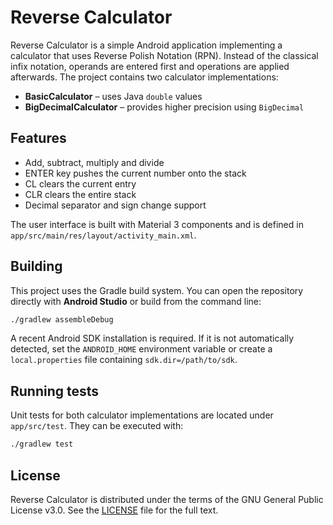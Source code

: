 # Reverse Calculator

Reverse Calculator is a simple Android application implementing a calculator that uses Reverse Polish Notation (RPN). Instead of the classical infix notation, operands are entered first and operations are applied afterwards. The project contains two calculator implementations:

* **BasicCalculator** – uses Java `double` values
* **BigDecimalCalculator** – provides higher precision using `BigDecimal`

## Features

* Add, subtract, multiply and divide
* ENTER key pushes the current number onto the stack
* CL clears the current entry
* CLR clears the entire stack
* Decimal separator and sign change support

The user interface is built with Material 3 components and is defined in `app/src/main/res/layout/activity_main.xml`.

## Building

This project uses the Gradle build system. You can open the repository directly with **Android Studio** or build from the command line:

```bash
./gradlew assembleDebug
```

A recent Android SDK installation is required. If it is not automatically detected, set the `ANDROID_HOME` environment variable or create a `local.properties` file containing `sdk.dir=/path/to/sdk`.

## Running tests

Unit tests for both calculator implementations are located under `app/src/test`. They can be executed with:

```bash
./gradlew test
```

## License

Reverse Calculator is distributed under the terms of the GNU General Public License v3.0. See the [LICENSE](LICENSE) file for the full text.

